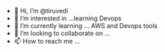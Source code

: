 - 👋 Hi, I’m @tiruvedi
- 👀 I’m interested in ...learning Devops
- 🌱 I’m currently learning ... AWS and Devops tools
- 💞️ I’m looking to collaborate on ...
- 📫 How to reach me ...

<!---
tiruvedi/tiruvedi is a ✨ special ✨ repository because its `README.md` (this file) appears on your GitHub profile.
You can click the Preview link to take a look at your changes.
--->
